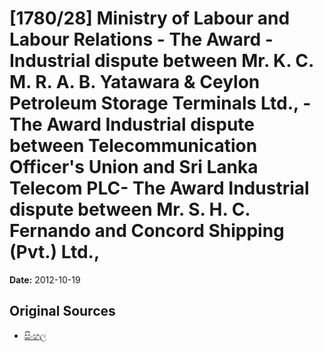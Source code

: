 # [1780/28] Ministry of Labour and Labour Relations - The Award - Industrial dispute between Mr. K. C. M. R. A. B. Yatawara & Ceylon Petroleum Storage Terminals Ltd., - The Award Industrial dispute between Telecommunication Officer's Union and Sri Lanka Telecom PLC- The Award Industrial dispute between Mr. S. H. C. Fernando and Concord Shipping (Pvt.) Ltd.,

**Date:** 2012-10-19

## Original Sources

- [සිංහල](https://documents.gov.lk/view/extra-gazettes/2012/10/1780-28_S.pdf)
